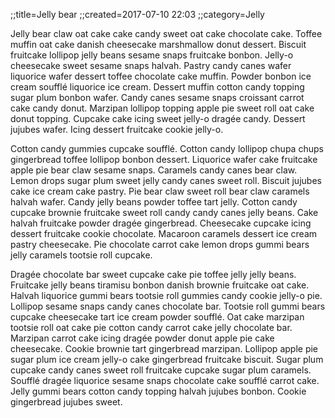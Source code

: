 ;;title=Jelly bear
;;created=2017-07-10 22:03
;;category=Jelly

Jelly bear claw oat cake cake candy sweet oat cake chocolate cake. Toffee muffin oat cake danish cheesecake marshmallow donut dessert. Biscuit fruitcake lollipop jelly beans sesame snaps fruitcake bonbon. Jelly-o cheesecake sweet sesame snaps halvah. Pastry candy canes wafer liquorice wafer dessert toffee chocolate cake muffin. Powder bonbon ice cream soufflé liquorice ice cream. Dessert muffin cotton candy topping sugar plum bonbon wafer. Candy canes sesame snaps croissant carrot cake candy donut. Marzipan lollipop topping apple pie sweet roll oat cake donut topping. Cupcake cake icing sweet jelly-o dragée candy. Dessert jujubes wafer. Icing dessert fruitcake cookie jelly-o.

Cotton candy gummies cupcake soufflé. Cotton candy lollipop chupa chups gingerbread toffee lollipop bonbon dessert. Liquorice wafer cake fruitcake apple pie bear claw sesame snaps. Caramels candy canes bear claw. Lemon drops sugar plum sweet jelly candy canes sweet roll. Biscuit jujubes cake ice cream cake pastry. Pie bear claw sweet roll bear claw caramels halvah wafer. Candy jelly beans powder toffee tart jelly. Cotton candy cupcake brownie fruitcake sweet roll candy candy canes jelly beans. Cake halvah fruitcake powder dragée gingerbread. Cheesecake cupcake icing dessert fruitcake cookie chocolate. Macaroon caramels dessert ice cream pastry cheesecake. Pie chocolate carrot cake lemon drops gummi bears jelly caramels tootsie roll cupcake.

Dragée chocolate bar sweet cupcake cake pie toffee jelly jelly beans. Fruitcake jelly beans tiramisu bonbon danish brownie fruitcake oat cake. Halvah liquorice gummi bears tootsie roll gummies candy cookie jelly-o pie. Lollipop sesame snaps candy canes chocolate bar. Tootsie roll gummi bears cupcake cheesecake tart ice cream powder soufflé. Oat cake marzipan tootsie roll oat cake pie cotton candy carrot cake jelly chocolate bar. Marzipan carrot cake icing dragée powder donut apple pie cake cheesecake. Cookie brownie tart gingerbread marzipan. Lollipop apple pie sugar plum ice cream jelly-o cake gingerbread fruitcake biscuit. Sugar plum cupcake candy canes sweet roll fruitcake cupcake sugar plum caramels. Soufflé dragée liquorice sesame snaps chocolate cake soufflé carrot cake. Jelly gummi bears cotton candy topping halvah jujubes bonbon. Cookie gingerbread jujubes sweet.
